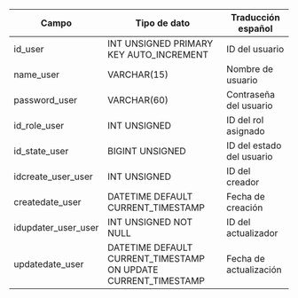

| Campo               | Tipo de dato                                                   | Traducción español        |
| ------------------- | -------------------------------------------------------------- | ------------------------- |
| id_user             | INT UNSIGNED PRIMARY KEY AUTO_INCREMENT                        | ID del usuario            |
| name_user           | VARCHAR(15)                                                    | Nombre de usuario         |
| password_user       | VARCHAR(60)                                                    | Contraseña del usuario    |
| id_role_user        | INT UNSIGNED                                                   | ID del rol asignado       |
| id_state_user       | BIGINT UNSIGNED                                                | ID del estado del usuario |
| idcreate_user_user  | INT UNSIGNED                                                   | ID del creador            |
| createdate_user     | DATETIME DEFAULT CURRENT_TIMESTAMP                             | Fecha de creación         |
| idupdater_user_user | INT UNSIGNED NOT NULL                                          | ID del actualizador       |
| updatedate_user     | DATETIME DEFAULT CURRENT_TIMESTAMP ON UPDATE CURRENT_TIMESTAMP | Fecha de actualización    |
